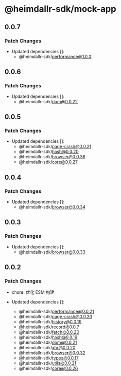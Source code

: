 # @heimdallr-sdk/mock-app

## 0.0.7

### Patch Changes

- Updated dependencies []:
  - @heimdallr-sdk/performance@1.0.0

## 0.0.6

### Patch Changes

- Updated dependencies []:
  - @heimdallr-sdk/dom@0.0.22

## 0.0.5

### Patch Changes

- Updated dependencies []:
  - @heimdallr-sdk/page-crash@0.0.21
  - @heimdallr-sdk/hash@0.0.20
  - @heimdallr-sdk/browser@0.0.36
  - @heimdallr-sdk/core@0.0.27

## 0.0.4

### Patch Changes

- Updated dependencies []:
  - @heimdallr-sdk/browser@0.0.34

## 0.0.3

### Patch Changes

- Updated dependencies []:
  - @heimdallr-sdk/browser@0.0.33

## 0.0.2

### Patch Changes

- chore: 优化 ESM 构建

- Updated dependencies []:
  - @heimdallr-sdk/performance@0.0.21
  - @heimdallr-sdk/page-crash@0.0.20
  - @heimdallr-sdk/history@0.0.19
  - @heimdallr-sdk/record@0.0.7
  - @heimdallr-sdk/fetch@0.0.20
  - @heimdallr-sdk/hash@0.0.19
  - @heimdallr-sdk/dom@0.0.21
  - @heimdallr-sdk/xhr@0.0.20
  - @heimdallr-sdk/browser@0.0.32
  - @heimdallr-sdk/types@0.0.17
  - @heimdallr-sdk/utils@0.0.21
  - @heimdallr-sdk/core@0.0.26
